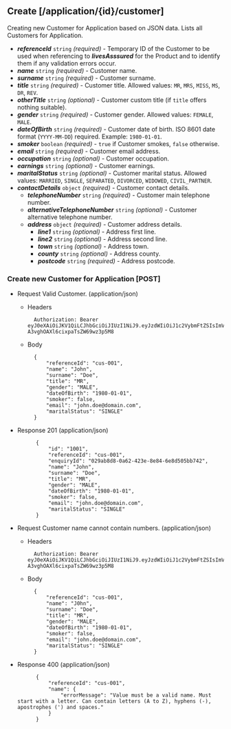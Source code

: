 ## Create [/application/{id}/customer]
Creating new Customer for Application based on JSON data. Lists all Customers for Application.

- _**referenceId**_ `string` *(required)* - Temporary ID of the Customer to be used when referencing to _**livesAsssured**_ for the Product and to identify them if any validation errors occur.
- _**name**_ `string` *(required)* - Customer name.
- _**surname**_ `string` *(required)* - Customer surname.
- _**title**_ `string` *(required)* - Customer title. Allowed values: `MR`, `MRS`, `MISS`, `MS`, `DR`, `REV`.
- _**otherTitle**_ `string` *(optional)* - Customer custom title (if `title` offers nothing suitable).
- _**gender**_ `string` *(required)* - Customer gender. Allowed values: `FEMALE`, `MALE`.
- _**dateOfBirth**_ `string` *(required)* - Customer date of birth. ISO 8601 date format (`YYYY-MM-DD`) required. Example: `1980-01-01`.
- _**smoker**_ `boolean` *(required)* - `true` if Customer smokes, `false` otherwise.
- _**email**_ `string` *(required)* - Customer email address.
- _**occupation**_ `string` *(optional)* - Customer occupation.
- _**earnings**_ `string` *(optional)* - Customer earnings.
- _**maritalStatus**_ `string` *(optional)* - Customer marital status. Allowed values: `MARRIED`, `SINGLE`, `SEPARATED`, `DIVORCED`, `WIDOWED`, `CIVIL_PARTNER`.
- _**contactDetails**_ `object` *(required)* - Customer contact details.
    - _**telephoneNumber**_ `string` *(required)* - Customer main telephone number.
    - _**alternativeTelephoneNumber**_ `string` *(optional)* - Customer alternative telephone number.
    - _**address**_ `object` *(required)* - Customer address details.
        - _**line1**_ `string` *(optional)* - Address first line.
        - _**line2**_ `string` *(optional)* - Address second line.
        - _**town**_ `string` *(optional)* - Address town.
        - _**county**_ `string` *(optional)* - Address county.
        - _**postcode**_ `string` *(required)* - Address postcode.

### Create new Customer for Application [POST]
+ Request Valid Customer. (application/json)

    + Headers

            Authorization: Bearer eyJ0eXAiOiJKV1QiLCJhbGciOiJIUzI1NiJ9.eyJzdWIiOiJ1c2VybmFtZSIsImV4cCI6MTQyMjU0MDAzMH0.oyMYL7t57jhBvw-A3vghOAXl6cixpaTsZW69wz3p5M8

    + Body

            {
                "referenceId": "cus-001",
                "name": "John",
                "surname": "Doe",
                "title": "MR",
                "gender": "MALE",
                "dateOfBirth": "1980-01-01",
                "smoker": false,
                "email": "john.doe@domain.com",
                "maritalStatus": "SINGLE"
            }

+ Response 201 (application/json)

            {
                "id": "1001",
                "referenceId": "cus-001",
                "enquiryId": "029ab8d8-0a62-423e-8e84-6e8d505bb742",
                "name": "John",
                "surname": "Doe",
                "title": "MR",
                "gender": "MALE",
                "dateOfBirth": "1980-01-01",
                "smoker": false,
                "email": "john.doe@domain.com",
                "maritalStatus": "SINGLE"
            }

+ Request Customer name cannot contain numbers. (application/json)

    + Headers

            Authorization: Bearer eyJ0eXAiOiJKV1QiLCJhbGciOiJIUzI1NiJ9.eyJzdWIiOiJ1c2VybmFtZSIsImV4cCI6MTQyMjU0MDAzMH0.oyMYL7t57jhBvw-A3vghOAXl6cixpaTsZW69wz3p5M8

    + Body

            {
                "referenceId": "cus-001",
                "name": "J0hn",
                "surname": "Doe",
                "title": "MR",
                "gender": "MALE",
                "dateOfBirth": "1980-01-01",
                "smoker": false,
                "email": "john.doe@domain.com",
                "maritalStatus": "SINGLE"
            }

+ Response 400 (application/json)

            {
                "referenceId": "cus-001",
                "name": {
                    "errorMessage": "Value must be a valid name. Must start with a letter. Can contain letters (A to Z), hyphens (-), apostrophes (') and spaces."
                }
            }
